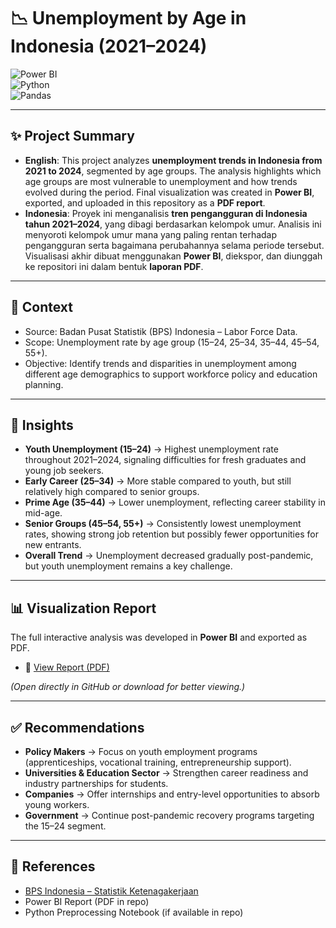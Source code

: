 # 📉 Unemployment by Age in Indonesia (2021–2024)  

![Power BI](https://img.shields.io/badge/PowerBI-Visualization-yellow?logo=powerbi)  
![Python](https://img.shields.io/badge/Python-Analysis-blue?logo=python)  
![Pandas](https://img.shields.io/badge/Pandas-Data%20Processing-purple?logo=pandas)  

---

## ✨ Project Summary  
- **English**: This project analyzes **unemployment trends in Indonesia from 2021 to 2024**, segmented by age groups. The analysis highlights which age groups are most vulnerable to unemployment and how trends evolved during the period. Final visualization was created in **Power BI**, exported, and uploaded in this repository as a **PDF report**.  
- **Indonesia**: Proyek ini menganalisis **tren pengangguran di Indonesia tahun 2021–2024**, yang dibagi berdasarkan kelompok umur. Analisis ini menyoroti kelompok umur mana yang paling rentan terhadap pengangguran serta bagaimana perubahannya selama periode tersebut. Visualisasi akhir dibuat menggunakan **Power BI**, diekspor, dan diunggah ke repositori ini dalam bentuk **laporan PDF**.  

---

## 📖 Context  
- Source: Badan Pusat Statistik (BPS) Indonesia – Labor Force Data.  
- Scope: Unemployment rate by age group (15–24, 25–34, 35–44, 45–54, 55+).  
- Objective: Identify trends and disparities in unemployment among different age demographics to support workforce policy and education planning.  

---

## 🔎 Insights  

- **Youth Unemployment (15–24)** → Highest unemployment rate throughout 2021–2024, signaling difficulties for fresh graduates and young job seekers.  
- **Early Career (25–34)** → More stable compared to youth, but still relatively high compared to senior groups.  
- **Prime Age (35–44)** → Lower unemployment, reflecting career stability in mid-age.  
- **Senior Groups (45–54, 55+)** → Consistently lowest unemployment rates, showing strong job retention but possibly fewer opportunities for new entrants.  
- **Overall Trend** → Unemployment decreased gradually post-pandemic, but youth unemployment remains a key challenge.  

---

## 📊 Visualization Report  

The full interactive analysis was developed in **Power BI** and exported as PDF.  
- 📂 [View Report (PDF)](./Visualisasi_Pengganguran_2020-2024.pdf)  

*(Open directly in GitHub or download for better viewing.)*  

---

## ✅ Recommendations  

- **Policy Makers** → Focus on youth employment programs (apprenticeships, vocational training, entrepreneurship support).  
- **Universities & Education Sector** → Strengthen career readiness and industry partnerships for students.  
- **Companies** → Offer internships and entry-level opportunities to absorb young workers.  
- **Government** → Continue post-pandemic recovery programs targeting the 15–24 segment.  

---

## 📎 References  
- [BPS Indonesia – Statistik Ketenagakerjaan](https://www.bps.go.id)  
- Power BI Report (PDF in repo)  
- Python Preprocessing Notebook (if available in repo)  

